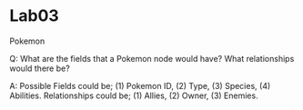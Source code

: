# Lab03
Pokemon

Q: What are the fields that a Pokemon node would have? What relationships would there be?

A: Possible Fields could be; (1) Pokemon ID, (2) Type, (3) Species, (4) Abilities. 
Relationships could be; (1) Allies, (2) Owner, (3) Enemies. 
